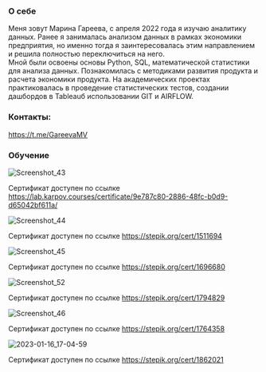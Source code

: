 ### О себе
Меня зовут Марина Гареева, с апреля 2022 года я изучаю аналитику данных. Ранее я занималась анализом данных в рамках экономики предприятия, но именно тогда я
заинтересовалась этим направлением и решила полностью переключиться на него.  
Мной были освоены основы Python, SQL, математической статистики для анализа данных. Познакомилась с методиками развития продукта и расчета экономики продукта.
На академических проектах практиковалась в проведение статистических тестов, создании дашбордов в Tableauб использовании GIT и AIRFLOW.

### Контакты:
https://t.me/GareevaMV

### Обучение

![Screenshot_43](https://user-images.githubusercontent.com/104904113/202023317-31c193cc-7770-40fe-ac34-673237befc0e.jpg)

Сертификат доступен по ссылке https://lab.karpov.courses/certificate/9e787c80-2886-48fc-b0d9-d65042bf611a/

![Screenshot_44](https://user-images.githubusercontent.com/104904113/202023590-7bccf2b4-060c-414d-82a4-76eac5c9511b.jpg)

Сертификат доступен по ссылке https://stepik.org/cert/1511694

![Screenshot_45](https://user-images.githubusercontent.com/104904113/202023882-80c11d2c-5c22-4749-8a24-a7e331349a4f.jpg)

Сертификат доступен по ссылке https://stepik.org/cert/1696680

![Screenshot_52](https://user-images.githubusercontent.com/104904113/204288315-ac2c9370-3188-4726-9f15-a560057f6a23.jpg)

Сертификат доступен по ссылке https://stepik.org/cert/1794829

![Screenshot_46](https://user-images.githubusercontent.com/104904113/202024064-e1a8a865-fb24-4ac2-b1e2-bc4aa33c8795.jpg)

Сертификат доступен по ссылке https://stepik.org/cert/1764358

![2023-01-16_17-04-59](https://user-images.githubusercontent.com/104904113/212702500-b9e1b787-86a4-43f5-bcb1-00eaf4cf7b9d.png)

Сертификат доступен по ссылке https://stepik.org/cert/1862021


